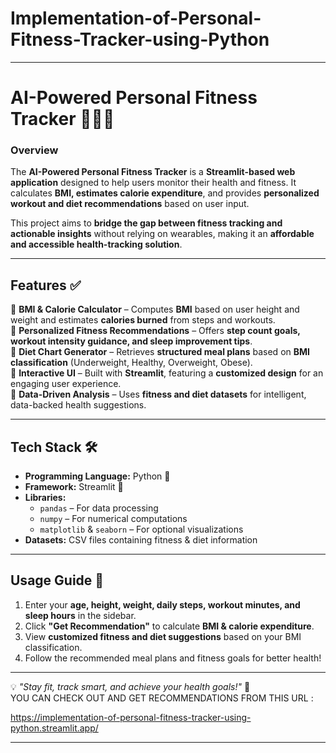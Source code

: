 # Implementation-of-Personal-Fitness-Tracker-using-Python

---

# **AI-Powered Personal Fitness Tracker** 🏋️‍♂️💡  

### **Overview**  
The **AI-Powered Personal Fitness Tracker** is a **Streamlit-based web application** designed to help users monitor their health and fitness. It calculates **BMI, estimates calorie expenditure**, and provides **personalized workout and diet recommendations** based on user input.  

This project aims to **bridge the gap between fitness tracking and actionable insights** without relying on wearables, making it an **affordable and accessible health-tracking solution**.  

---

## **Features** ✅  
🔹 **BMI & Calorie Calculator** – Computes **BMI** based on user height and weight and estimates **calories burned** from steps and workouts.  
🔹 **Personalized Fitness Recommendations** – Offers **step count goals, workout intensity guidance, and sleep improvement tips**.  
🔹 **Diet Chart Generator** – Retrieves **structured meal plans** based on **BMI classification** (Underweight, Healthy, Overweight, Obese).  
🔹 **Interactive UI** – Built with **Streamlit**, featuring a **customized design** for an engaging user experience.  
🔹 **Data-Driven Analysis** – Uses **fitness and diet datasets** for intelligent, data-backed health suggestions.  

---

## **Tech Stack** 🛠  
- **Programming Language:** Python 🐍  
- **Framework:** Streamlit 🎨  
- **Libraries:**  
  - `pandas` – For data processing  
  - `numpy` – For numerical computations  
  - `matplotlib` & `seaborn` – For optional visualizations  
- **Datasets:** CSV files containing fitness & diet information  

---


## **Usage Guide** 📌  
1. Enter your **age, height, weight, daily steps, workout minutes, and sleep hours** in the sidebar.  
2. Click **"Get Recommendation"** to calculate **BMI & calorie expenditure**.  
3. View **customized fitness and diet suggestions** based on your BMI classification.  
4. Follow the recommended meal plans and fitness goals for better health!  

---


💡 *"Stay fit, track smart, and achieve your health goals!"* 💪  
YOU CAN CHECK OUT AND GET RECOMMENDATIONS FROM THIS URL  :

https://implementation-of-personal-fitness-tracker-using-python.streamlit.app/

---
